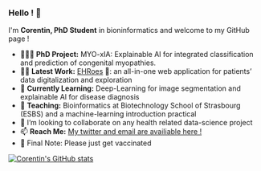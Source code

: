 ### Hello ! 🐍
I'm **Corentin, PhD Student** in bioninformatics and welcome to my GitHub page !

- 👨🏻‍🎓 **PhD Project:** MYO-xIA: Explainable AI for integrated classification and prediction of congenital myopathies.
- 👨‍💻 **Latest Work:** [EHRoes](https://github.com/lambda-science/EHRoes) 🦸: an all-in-one web application for patients’ data digitalization and exploration 
- 🎒 **Currently Learning:** Deep-Learning for image segmentation and explainable AI for disease diagnosis
- 🏫 **Teaching:** Bioinformatics at Biotechnology School of Strasbourg (ESBS) and a machine-learning introduction practical
- 👯 I’m looking to collaborate on any health related data-science project
- 📫 **Reach Me:** [My twitter and email are availiable here !](https://lambda-science.github.io/)
- 💉 Final Note: Please just get vaccinated

[![Corentin's GitHub stats](https://github-readme-stats.vercel.app/api?username=lambda-science&hide_rank=true&theme=tokyonight&show_icons=true&count_private=true)](https://github.com/anuraghazra/github-readme-stats)
